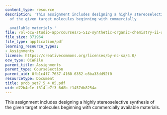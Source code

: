 ```yaml
---
content_type: resource
description: 'This assignment includes designing a highly stereoselective synthesis
  of the given target molecules beginning with commercially

  available materials.'
file: /ol-ocw-studio-app/courses/5-512-synthetic-organic-chemistry-ii-spring-2005/d72b4e1ef314e7f36d8bf1457db8254a_prob_set7_5_4_05.pdf
file_size: 371964
file_type: application/pdf
learning_resource_types:
- Assignments
license: https://creativecommons.org/licenses/by-nc-sa/4.0/
ocw_type: OCWFile
parent_title: Assignments
parent_type: CourseSection
parent_uid: 0fb1c4f7-7637-4160-6352-e8ba33dd92f0
resourcetype: Document
title: prob_set7_5_4_05.pdf
uid: d72b4e1e-f314-e7f3-6d8b-f1457db8254a
---
```

This assignment includes designing a highly stereoselective synthesis of the given target molecules beginning with commercially
available materials.